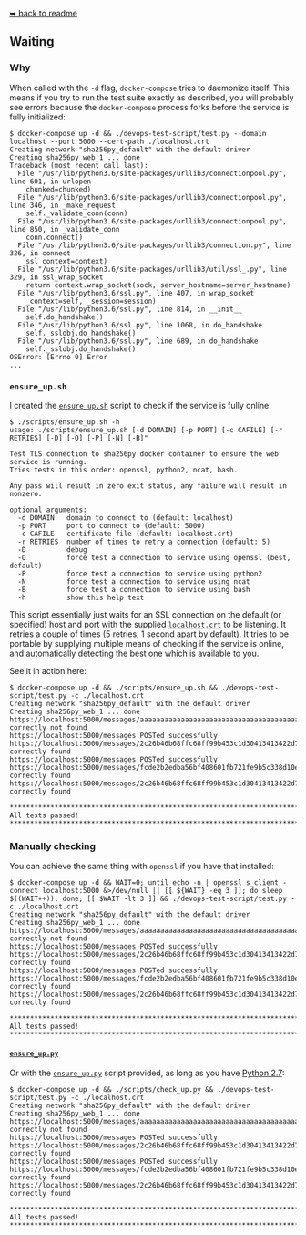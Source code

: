 [➥ back to readme](../README.md)

## Waiting

### Why

When called with the `-d` flag, `docker-compose` tries to daemonize itself.
This means if you try to run the test suite exactly as described, you will
probably see errors because the `docker-compose` process forks before the
service is fully initialized:

```console
$ docker-compose up -d && ./devops-test-script/test.py --domain localhost --port 5000 --cert-path ./localhost.crt
Creating network "sha256py_default" with the default driver
Creating sha256py_web_1 ... done
Traceback (most recent call last):
  File "/usr/lib/python3.6/site-packages/urllib3/connectionpool.py", line 601, in urlopen
    chunked=chunked)
  File "/usr/lib/python3.6/site-packages/urllib3/connectionpool.py", line 346, in _make_request
    self._validate_conn(conn)
  File "/usr/lib/python3.6/site-packages/urllib3/connectionpool.py", line 850, in _validate_conn
    conn.connect()
  File "/usr/lib/python3.6/site-packages/urllib3/connection.py", line 326, in connect
    ssl_context=context)
  File "/usr/lib/python3.6/site-packages/urllib3/util/ssl_.py", line 329, in ssl_wrap_socket
    return context.wrap_socket(sock, server_hostname=server_hostname)
  File "/usr/lib/python3.6/ssl.py", line 407, in wrap_socket
    _context=self, _session=session)
  File "/usr/lib/python3.6/ssl.py", line 814, in __init__
    self.do_handshake()
  File "/usr/lib/python3.6/ssl.py", line 1068, in do_handshake
    self._sslobj.do_handshake()
  File "/usr/lib/python3.6/ssl.py", line 689, in do_handshake
    self._sslobj.do_handshake()
OSError: [Errno 0] Error
...
```

### `ensure_up.sh`

I created the [`ensure_up.sh`](../scripts/ensure_up.sh) script to check if the service is fully online:

```console
$ ./scripts/ensure_up.sh -h
usage: ./scripts/ensure_up.sh [-d DOMAIN] [-p PORT] [-c CAFILE] [-r RETRIES] [-D] [-O] [-P] [-N] [-B]"

Test TLS connection to sha256py docker container to ensure the web service is running.
Tries tests in this order: openssl, python2, ncat, bash.

Any pass will result in zero exit status, any failure will result in nonzero.

optional arguments:
  -d DOMAIN   domain to connect to (default: localhost)
  -p PORT     port to connect to (default: 5000)
  -c CAFILE   certificate file (default: localhost.crt)
  -r RETRIES  number of times to retry a connection (default: 5)
  -D          debug
  -O          force test a connection to service using openssl (best, default)
  -P          force test a connection to service using python2
  -N          force test a connection to service using ncat
  -B          force test a connection to service using bash
  -h          show this help text
```

This script essentially just waits for an SSL connection on the default (or
specified) host and port with the supplied
[`localhost.crt`](../localhost.crt)
to be listening. It
retries a couple of times (5 retries, 1 second apart by default). It tries to
be portable by supplying multiple means of checking if the service is online,
and automatically detecting the best one which is available to you.

See it in action here:

```console
$ docker-compose up -d && ./scripts/ensure_up.sh && ./devops-test-script/test.py -c ./localhost.crt
Creating network "sha256py_default" with the default driver
Creating sha256py_web_1 ... done
https://localhost:5000/messages/aaaaaaaaaaaaaaaaaaaaaaaaaaaaaaaaaaaaaaaaaaaaaaaaaaaaaaaaaaaaaaaa correctly not found
https://localhost:5000/messages POSTed successfully
https://localhost:5000/messages/2c26b46b68ffc68ff99b453c1d30413413422d706483bfa0f98a5e886266e7ae correctly found
https://localhost:5000/messages POSTed successfully
https://localhost:5000/messages/fcde2b2edba56bf408601fb721fe9b5c338d10ee429ea04fae5511b68fbf8fb9 correctly found
https://localhost:5000/messages/2c26b46b68ffc68ff99b453c1d30413413422d706483bfa0f98a5e886266e7ae correctly found

***************************************************************************
All tests passed!
***************************************************************************
```

### Manually checking

You can achieve the same thing with `openssl` if you have that installed:

```console
$ docker-compose up -d && WAIT=0; until echo -n | openssl s_client -connect localhost:5000 &>/dev/null || [[ ${WAIT} -eq 3 ]]; do sleep $((WAIT++)); done; [[ $WAIT -lt 3 ]] && ./devops-test-script/test.py -c ./localhost.crt
Creating network "sha256py_default" with the default driver
Creating sha256py_web_1 ... done
https://localhost:5000/messages/aaaaaaaaaaaaaaaaaaaaaaaaaaaaaaaaaaaaaaaaaaaaaaaaaaaaaaaaaaaaaaaa correctly not found
https://localhost:5000/messages POSTed successfully
https://localhost:5000/messages/2c26b46b68ffc68ff99b453c1d30413413422d706483bfa0f98a5e886266e7ae correctly found
https://localhost:5000/messages POSTed successfully
https://localhost:5000/messages/fcde2b2edba56bf408601fb721fe9b5c338d10ee429ea04fae5511b68fbf8fb9 correctly found
https://localhost:5000/messages/2c26b46b68ffc68ff99b453c1d30413413422d706483bfa0f98a5e886266e7ae correctly found

***************************************************************************
All tests passed!
***************************************************************************
```

#### [`ensure_up.py`](../scripts/ensure_up.py)

Or with the [`ensure_up.py`](../scripts/ensure_up.py) script provided, as long
as you have [Python 2.7](./requirements.md):

```console
$ docker-compose up -d && ./scripts/check_up.py && ./devops-test-script/test.py -c ./localhost.crt
Creating network "sha256py_default" with the default driver
Creating sha256py_web_1 ... done
https://localhost:5000/messages/aaaaaaaaaaaaaaaaaaaaaaaaaaaaaaaaaaaaaaaaaaaaaaaaaaaaaaaaaaaaaaaa correctly not found
https://localhost:5000/messages POSTed successfully
https://localhost:5000/messages/2c26b46b68ffc68ff99b453c1d30413413422d706483bfa0f98a5e886266e7ae correctly found
https://localhost:5000/messages POSTed successfully
https://localhost:5000/messages/fcde2b2edba56bf408601fb721fe9b5c338d10ee429ea04fae5511b68fbf8fb9 correctly found
https://localhost:5000/messages/2c26b46b68ffc68ff99b453c1d30413413422d706483bfa0f98a5e886266e7ae correctly found

***************************************************************************
All tests passed!
***************************************************************************
```

